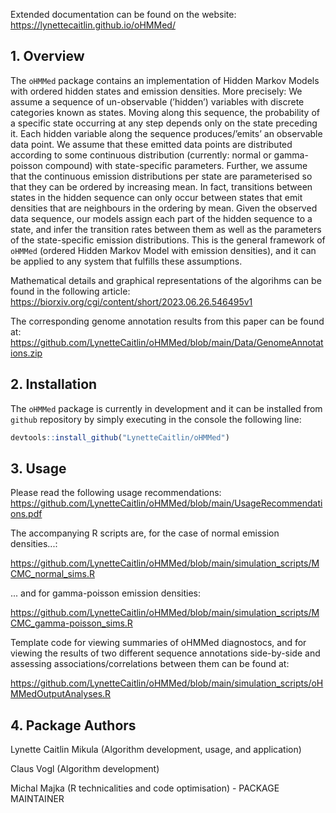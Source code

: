 
<!-- README.md is generated from README.Rmd. Please edit that file -->

Extended documentation can be found on the website:
<https://lynettecaitlin.github.io/oHMMed/>

## 1. Overview

The `oHMMed` package contains an implementation of Hidden Markov Models
with ordered hidden states and emission densities. More precisely: We
assume a sequence of un-observable (’hidden’) variables with discrete
categories known as states. Moving along this sequence, the probability
of a specific state occurring at any step depends only on the state
preceding it. Each hidden variable along the sequence produces/’emits’
an observable data point. We assume that these emitted data points are
distributed according to some continuous distribution (currently: normal
or gamma-poisson compound) with state-specific parameters. Further, we
assume that the continuous emission distributions per state are
parameterised so that they can be ordered by increasing mean. In fact,
transitions between states in the hidden sequence can only occur between
states that emit densities that are neighbours in the ordering by mean.
Given the observed data sequence, our models assign each part of the
hidden sequence to a state, and infer the transition rates between them
as well as the parameters of the state-specific emission distributions.
This is the general framework of `oHMMed` (ordered Hidden Markov Model
with emission densities), and it can be applied to any system that
fulfills these assumptions.

Mathematical details and graphical representations of the algorihms can be found in the following article:
<https://biorxiv.org/cgi/content/short/2023.06.26.546495v1>

The corresponding genome annotation results from this paper can be found at:
<https://github.com/LynetteCaitlin/oHMMed/blob/main/Data/GenomeAnnotations.zip>

## 2. Installation

<!-- Just like many other `R` packages, `oHMMed` can be installed from the `CRAN` repository by simply executing in the console the following line: -->
<!-- ```{r, eval = FALSE} -->
<!-- # install.packages("oHMMed") -->
<!-- # Or the the development version from GitHub: -->
<!-- devtools::install_github("majkamichal/oHMMed") -->
<!-- ``` -->

The `oHMMed` package is currently in development and it can be installed
from `github` repository by simply executing in the console the
following line:

``` r
devtools::install_github("LynetteCaitlin/oHMMed")
```

## 3. Usage
Please read the following usage recommendations: <https://github.com/LynetteCaitlin/oHMMed/blob/main/UsageRecommendations.pdf>

The accompanying R scripts are, for the case of normal emission densities...:

<https://github.com/LynetteCaitlin/oHMMed/blob/main/simulation_scripts/MCMC_normal_sims.R>

... and for gamma-poisson emission densities:

<https://github.com/LynetteCaitlin/oHMMed/blob/main/simulation_scripts/MCMC_gamma-poisson_sims.R>
 
 
Template code for viewing summaries of oHMMed diagnostocs, and for viewing the results of two different sequence annotations side-by-side and assessing associations/correlations between them can be found at:

<https://github.com/LynetteCaitlin/oHMMed/blob/main/simulation_scripts/oHMMedOutputAnalyses.R>

## 4. Package Authors

Lynette Caitlin Mikula (Algorithm development, usage, and application)

Claus Vogl (Algorithm development)

Michal Majka (R technicalities and code optimisation) - PACKAGE MAINTAINER



